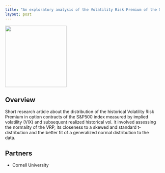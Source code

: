 ```yaml
---
title: "An exploratory analysis of the Volatility Risk Premium of the S&P500 index"
layout: post
---
```



<img src="https://user-images.githubusercontent.com/130064024/230423663-1ac85b46-7fe5-4fde-9073-258f3e4bae35.png" width="200" height="200">


## Overview

Short research article about the distribution of the historical Volatility Risk Premium in option contracts of the S&P500 index measured by implied volatility (VIX) and subsequent realized historical vol. It involved assessing the normality of the VRP, its closeness to a skewed and standard t-distribution and the better fit of a generalized normal distribution to the data.

## Partners

- Cornell University

